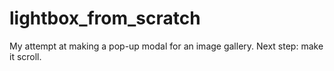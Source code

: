 # lightbox_from_scratch
My attempt at making a pop-up modal for an image gallery. 
Next step: make it scroll.

